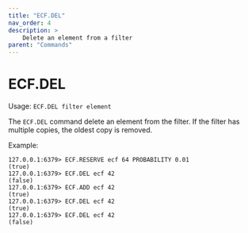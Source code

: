 ```yaml
---
title: "ECF.DEL"
nav_order: 4
description: >
    Delete an element from a filter
parent: "Commands"
---
```


# ECF.DEL

Usage: `ECF.DEL filter element`

The `ECF.DEL` command delete an element from the filter. If the filter has multiple copies, the oldest copy is removed.

Example:
```
127.0.0.1:6379> ECF.RESERVE ecf 64 PROBABILITY 0.01
(true)
127.0.0.1:6379> ECF.DEL ecf 42
(false)
127.0.0.1:6379> ECF.ADD ecf 42
(true)
127.0.0.1:6379> ECF.DEL ecf 42
(true)
127.0.0.1:6379> ECF.DEL ecf 42
(false)
```